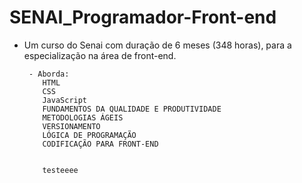 # SENAI_Programador-Front-end
- Um curso do Senai com duração de 6 meses (348 horas), para a especialização na área de front-end. 
       
       - Aborda:
          HTML 
          CSS  
          JavaScript
          FUNDAMENTOS DA QUALIDADE E PRODUTIVIDADE
          METODOLOGIAS ÁGEIS
          VERSIONAMENTO
          LÓGICA DE PROGRAMAÇÃO
          CODIFICAÇÃO PARA FRONT-END


          testeeee
